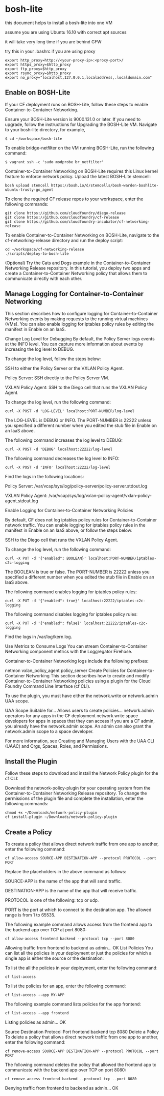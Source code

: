 # bosh-lite

this document helps to install a bosh-lite into one VM

assume you are using Ubuntu 16.10 with correct apt sources

it will take very long time if you are behind GFW

try this in your .bashrc if you are using proxy

    export http_proxy=http://<your-proxy-ip>:<proxy-port>/
    export https_proxy=$http_proxy
    export ftp_proxy=$http_proxy
    export rsync_proxy=$http_proxy
    export no_proxy="localhost,127.0.0.1,localaddress,.localdomain.com"


## Enable on BOSH-Lite
If your CF deployment runs on BOSH-Lite, follow these steps to enable Container-to-Container Networking.

Ensure your BOSH-Lite version is 9000.131.0 or later. If you need to upgrade, follow the instructions for Upgrading the BOSH-Lite VM.
Navigate to your bosh-lite directory, for example,

    $ cd ~/workspace/bosh-lite 
To enable bridge-netfilter on the VM running BOSH-Lite, run the following command:

    $ vagrant ssh -c 'sudo modprobe br_netfilter'

Container-to-Container Networking on BOSH-Lite requires this Linux kernel feature to enforce network policy.
Upload the latest BOSH-Lite stemcell:
    
    bosh upload stemcell https://bosh.io/d/stemcells/bosh-warden-boshlite-ubuntu-trusty-go_agent
To clone the required CF release repos to your workspace, enter the following commands:

    git clone https://github.com/cloudfoundry/diego-release
    git clone https://github.com/cloudfoundry/cf-release
    git clone https://github.com/cloudfoundry-incubator/cf-networking-release
    
To enable Container-to-Container Networking on BOSH-Lite, navigate to the cf-networking-release directory and run the deploy script:

    cd ~/workspace/cf-networking-release
    ./scripts/deploy-to-bosh-lite
    
(Optional) Try the Cats and Dogs example in the Container-to-Container Networking Release repository. 
In this tutorial, you deploy two apps and create a Container-to-Container Networking policy that allows them to communicate directly with each other.


## Manage Logging for Container-to-Container Networking

This section describes how to configure logging for Container-to-Container Networking events by making requests to the running virtual machines (VMs). You can also enable logging for iptables policy rules by editing the manifest in Enable on an IaaS.

Change Log Level for Debugging
By default, the Policy Server logs events at the INFO level. You can capture more information about events by increasing the log level to DEBUG.

To change the log level, follow the steps below:

SSH to either the Policy Server or the VXLAN Policy Agent.

Policy Server: SSH directly to the Policy Server VM.

VXLAN Policy Agent: SSH to the Diego cell that runs the VXLAN Policy Agent.

To change the log level, run the following command:

    curl -X POST -d 'LOG-LEVEL' localhost:PORT-NUMBER/log-level
The LOG-LEVEL is DEBUG or INFO. The PORT-NUMBER is 22222 unless you specified a different number when you edited the stub file in Enable on an IaaS above. 

The following command increases the log level to DEBUG:

    curl -X POST -d 'DEBUG' localhost:22222/log-level
The following command decreases the log level to INFO:

    curl -X POST -d 'INFO' localhost:22222/log-level
Find the logs in the following locations:

Policy Server: /var/vcap/sys/log/policy-server/policy-server.stdout.log

VXLAN Policy Agent: /var/vcap/sys/log/vxlan-policy-agent/vxlan-policy-agent.stdout.log

Enable Logging for Container-to-Container Networking Policies

By default, CF does not log iptables policy rules for Container-to-Container network traffic. 
You can enable logging for iptables policy rules in the manifest in Enable on an IaaS above, or follow the steps below:

SSH to the Diego cell that runs the VXLAN Policy Agent.

To change the log level, run the following command:

    curl -X PUT -d '{"enabled": BOOLEAN}' localhost:PORT-NUMBER/iptables-c2c-logging
The BOOLEAN is true or false. The PORT-NUMBER is 22222 unless you specified a different number when you edited the stub file in Enable on an IaaS above. 

The following command enables logging for iptables policy rules:

    curl -X PUT -d '{"enabled": true}' localhost:22222/iptables-c2c-logging
The following command disables logging for iptables policy rules:
    
    curl -X PUT -d '{"enabled": false}' localhost:22222/iptables-c2c-logging
Find the logs in /var/log/kern.log.

Use Metrics to Consume Logs
You can stream Container-to-Container Networking component metrics with the Loggregator Firehose.

Container-to-Container Networking logs include the following prefixes:

netmon
vxlan_policy_agent
policy_server
Create Policies for Container-to-Container Networking
This section describes how to create and modify Container-to-Container Networking policies using a plugin for the Cloud Foundry Command Line Interface (cf CLI).

To use the plugin, you must have either the network.write or network.admin UAA scope.

UAA Scope	Suitable for…	Allows users to create policies…
network.admin	operators	for any apps in the CF deployment
network.write	space developers	for apps in spaces that they can access
If you are a CF admin, you already have the network.admin scope. An admin can also grant the network.admin scope to a space developer.

For more information, see Creating and Managing Users with the UAA CLI (UAAC) and Orgs, Spaces, Roles, and Permissions.

## Install the Plugin
Follow these steps to download and install the Network Policy plugin for the cf CLI:

Download the network-policy-plugin for your operating system from the Container-to-Container Networking Release repository.
To change the permissions of the plugin file and complete the installation, enter the following commands:

    chmod +x ~/Downloads/network-policy-plugin
    cf install-plugin ~/Downloads/network-policy-plugin
    
## Create a Policy
To create a policy that allows direct network traffic from one app to another, enter the following command:


    cf allow-access SOURCE-APP DESTINATION-APP --protocol PROTOCOL --port PORT
Replace the placeholders in the above command as follows:

SOURCE-APP is the name of the app that will send traffic.

DESTINATION-APP is the name of the app that will receive traffic.

PROTOCOL is one of the following: tcp or udp.

PORT is the port at which to connect to the destination app. The allowed range is from 1 to 65535.

The following example command allows access from the frontend app to the backend app over TCP at port 8080:


    cf allow-access frontend backend --protocol tcp --port 8080
Allowing traffic from frontend to backend as admin...
OK 
List Policies
You can list all the policies in your deployment or just the policies for which a single app is either the source or the destination:

To list the all the policies in your deployment, enter the following command:

    cf list-access
To list the policies for an app, enter the following command:
    
    cf list-access --app MY-APP
The following example command lists policies for the app frontend:

    cf list-access --app frontend
Listing policies as admin...
OK

Source    Destination    Protocol    Port
frontend  backend        tcp         8080
Delete a Policy
To delete a policy that allows direct network traffic from one app to another, enter the following command:


    cf remove-access SOURCE-APP DESTINATION-APP --protocol PROTOCOL --port PORT
The following command deletes the policy that allowed the frontend app to communicate with the backend app over TCP on port 8080:
    
    cf remove-access frontend backend --protocol tcp --port 8080
Denying traffic from frontend to backend as admin...
OK 

